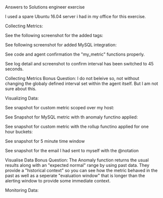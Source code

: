 
Answers to Solutions engineer exercise

I used a spare Ubuntu 16.04 server i had in my office for this exercise.




Collecting Metrics:

See the following screenshot for the added tags:

See following screenshot for added MySQL integration:

See code and agent confirmation the "my_metric" functions properly.

See log detail and screenshot to confirm interval has been switched to 45 seconds.

Collecting Metrics Bonus Question:
I do not beleive so, not without changing the globaly defined interval set within the agent itself. But I am not sure about this.
  
  
  

Visualizing Data:

See snapshot for custom metric scoped over my host:

See Snapshot for MySQL metric with th anomaly functino applied:

See snapshot for custom metric with the rollup functino applied for one hour buckets:

See snapshot for 5 minute time window

See snapshot for the email I had sent to myself with the @notation

Visualise Data Bonus Question:
The Anomaly function returns the usual results along with an "expected normal" range by using past data. They provide a "historical context" so you can see how the metric behaved in the past as well as a seperate "evaluation window" that is longer than the alerting window to provide some immediate context.




Monitoring Data:

